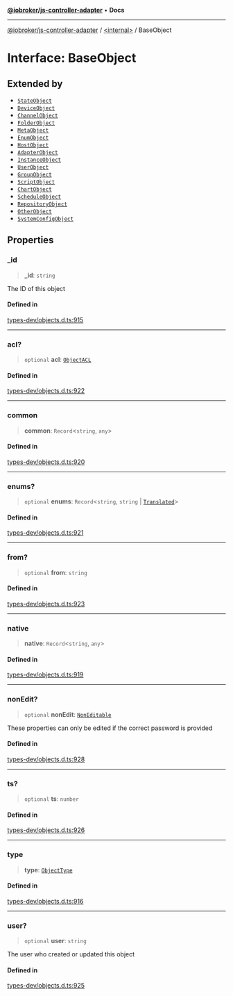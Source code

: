 [**@iobroker/js-controller-adapter**](../../README.md) • **Docs**

***

[@iobroker/js-controller-adapter](../../globals.md) / [\<internal\>](../README.md) / BaseObject

# Interface: BaseObject

## Extended by

- [`StateObject`](StateObject.md)
- [`DeviceObject`](DeviceObject.md)
- [`ChannelObject`](ChannelObject.md)
- [`FolderObject`](FolderObject.md)
- [`MetaObject`](MetaObject.md)
- [`EnumObject`](EnumObject.md)
- [`HostObject`](HostObject.md)
- [`AdapterObject`](AdapterObject.md)
- [`InstanceObject`](InstanceObject.md)
- [`UserObject`](UserObject.md)
- [`GroupObject`](GroupObject.md)
- [`ScriptObject`](ScriptObject.md)
- [`ChartObject`](ChartObject.md)
- [`ScheduleObject`](ScheduleObject.md)
- [`RepositoryObject`](RepositoryObject.md)
- [`OtherObject`](OtherObject.md)
- [`SystemConfigObject`](SystemConfigObject.md)

## Properties

### \_id

> **\_id**: `string`

The ID of this object

#### Defined in

[types-dev/objects.d.ts:915](https://github.com/ioBroker/ioBroker.js-controller/blob/a32b7b151b5fe0ae96a8a5f086299f18b48e287b/packages/types-dev/objects.d.ts#L915)

***

### acl?

> `optional` **acl**: [`ObjectACL`](ObjectACL.md)

#### Defined in

[types-dev/objects.d.ts:922](https://github.com/ioBroker/ioBroker.js-controller/blob/a32b7b151b5fe0ae96a8a5f086299f18b48e287b/packages/types-dev/objects.d.ts#L922)

***

### common

> **common**: `Record`\<`string`, `any`\>

#### Defined in

[types-dev/objects.d.ts:920](https://github.com/ioBroker/ioBroker.js-controller/blob/a32b7b151b5fe0ae96a8a5f086299f18b48e287b/packages/types-dev/objects.d.ts#L920)

***

### enums?

> `optional` **enums**: `Record`\<`string`, `string` \| [`Translated`](../type-aliases/Translated.md)\>

#### Defined in

[types-dev/objects.d.ts:921](https://github.com/ioBroker/ioBroker.js-controller/blob/a32b7b151b5fe0ae96a8a5f086299f18b48e287b/packages/types-dev/objects.d.ts#L921)

***

### from?

> `optional` **from**: `string`

#### Defined in

[types-dev/objects.d.ts:923](https://github.com/ioBroker/ioBroker.js-controller/blob/a32b7b151b5fe0ae96a8a5f086299f18b48e287b/packages/types-dev/objects.d.ts#L923)

***

### native

> **native**: `Record`\<`string`, `any`\>

#### Defined in

[types-dev/objects.d.ts:919](https://github.com/ioBroker/ioBroker.js-controller/blob/a32b7b151b5fe0ae96a8a5f086299f18b48e287b/packages/types-dev/objects.d.ts#L919)

***

### nonEdit?

> `optional` **nonEdit**: [`NonEditable`](NonEditable.md)

These properties can only be edited if the correct password is provided

#### Defined in

[types-dev/objects.d.ts:928](https://github.com/ioBroker/ioBroker.js-controller/blob/a32b7b151b5fe0ae96a8a5f086299f18b48e287b/packages/types-dev/objects.d.ts#L928)

***

### ts?

> `optional` **ts**: `number`

#### Defined in

[types-dev/objects.d.ts:926](https://github.com/ioBroker/ioBroker.js-controller/blob/a32b7b151b5fe0ae96a8a5f086299f18b48e287b/packages/types-dev/objects.d.ts#L926)

***

### type

> **type**: [`ObjectType`](../type-aliases/ObjectType.md)

#### Defined in

[types-dev/objects.d.ts:916](https://github.com/ioBroker/ioBroker.js-controller/blob/a32b7b151b5fe0ae96a8a5f086299f18b48e287b/packages/types-dev/objects.d.ts#L916)

***

### user?

> `optional` **user**: `string`

The user who created or updated this object

#### Defined in

[types-dev/objects.d.ts:925](https://github.com/ioBroker/ioBroker.js-controller/blob/a32b7b151b5fe0ae96a8a5f086299f18b48e287b/packages/types-dev/objects.d.ts#L925)
